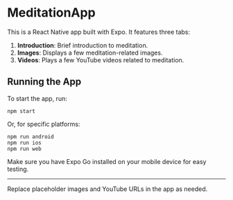 
# MeditationApp

This is a React Native app built with Expo. It features three tabs:

1. **Introduction**: Brief introduction to meditation.
2. **Images**: Displays a few meditation-related images.
3. **Videos**: Plays a few YouTube videos related to meditation.

## Running the App

To start the app, run:

```
npm start
```

Or, for specific platforms:

```
npm run android
npm run ios
npm run web
```

Make sure you have Expo Go installed on your mobile device for easy testing.

---

Replace placeholder images and YouTube URLs in the app as needed.
